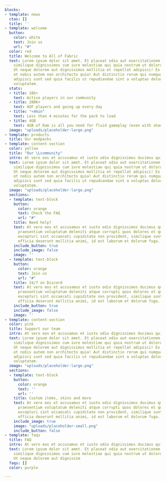 ```yaml
---
blocks:
- template: news
  ctas: []
  title: ''
- template: welcome
  button:
    color: white
    text: Join us
    url: "#"
  color: red
  title: Welcome to All of Fabric
  text: Lorem ipsum dolor sit amet. Et placeat odio aut exercitationem tempore ea
    similique dignissimos cum iure molestiae qui quia nostrum ut dolorum cupiditate.
    Ut neque dolorem aut dignissimos mollitia et repellat adipisci! Ex nisi possimus
    et nobis autem non architecto quia! Aut distinctio rerum qui numquam eaque et
    adipisci sunt sed quia facilis ut repudiandae sint a voluptas dolor est consectetur
    voluptatem.
  stats:
  - title: 10k+
    text: Active players in our community
  - title: 200K+
    text: AOF players and going up every day
  - title: "<4min"
    text: Less than 4 minutes for the pack to load
  - title: 4GB
    text: 4GB of Ram is all you need for fluid gameplay (even with shaders!)
  image: "uploads/placeholder-large.png"
- template: products
  title: Our modpacks
- template: content-section
  color: yellow
  title: "Our \Lcommunity"
  intro: At vero eos et accusamus et iusto odio dignissimos ducimus qui blanditiis
  text: Lorem ipsum dolor sit amet. Et placeat odio aut exercitationem tempore ea
    similique dignissimos cum iure molestiae qui quia nostrum ut dolorum cupiditate.
    Ut neque dolorem aut dignissimos mollitia et repellat adipisci! Ex nisi possimus
    et nobis autem non architecto quia! Aut distinctio rerum qui numquam eaque et
    adipisci sunt sed quia facilis ut repudiandae sint a voluptas dolor est consectetur
    voluptatem.
  image: "uploads/placeholder-large.png"
  sections:
  - template: text-block
    button:
      color: orange
      text: Check the FAQ
      url: "#"
    title: Need help?
    text: At vero eos et accusamus et iusto odio dignissimos ducimus qui blanditiis
      praesentium voluptatum deleniti atque corrupti quos dolores et quas molestias
      excepturi sint occaecati cupiditate non provident, similique sunt in culpa qui
      officia deserunt mollitia animi, id est laborum et dolorum fuga.
    include_button: true
    include_image: false
    image: ''
  - template: text-block
    button:
      color: orange
      text: Join us
      url: "#"
    title: 24/7 on Discord
    text: At vero eos et accusamus et iusto odio dignissimos ducimus qui blanditiis
      praesentium voluptatum deleniti atque corrupti quos dolores et quas molestias
      excepturi sint occaecati cupiditate non provident, similique sunt in culpa qui
      officia deserunt mollitia animi, id est laborum et dolorum fuga.
    include_button: true
    include_image: false
    image: ''
- template: content-section
  color: pink
  title: Support our team
  intro: At vero eos et accusamus et iusto odio dignissimos ducimus qui blanditiis
  text: Lorem ipsum dolor sit amet. Et placeat odio aut exercitationem tempore ea
    similique dignissimos cum iure molestiae qui quia nostrum ut dolorum cupiditate.
    Ut neque dolorem aut dignissimos mollitia et repellat adipisci! Ex nisi possimus
    et nobis autem non architecto quia! Aut distinctio rerum qui numquam eaque et
    adipisci sunt sed quia facilis ut repudiandae sint a voluptas dolor est consectetur
    voluptatem.
  image: "uploads/placeholder-large.png"
  sections:
  - template: text-block
    button:
      color: orange
      text: ''
      url: ''
    title: Custom items, skins and more
    text: At vero eos et accusamus et iusto odio dignissimos ducimus qui blanditiis
      praesentium voluptatum deleniti atque corrupti quos dolores et quas molestias
      excepturi sint occaecati cupiditate non provident, similique sunt in culpa qui
      officia deserunt mollitia animi, id est laborum et dolorum fuga.
    include_image: true
    image: "uploads/placeholder-small.png"
    include_button: false
- template: faqs
  title: FAQ
  intro: At vero eos et accusamus et iusto odio dignissimos ducimus qui blanditiis
  text: Lorem ipsum dolor sit amet. Et placeat odio aut exercitationem tempore ea
    similique dignissimos cum iure molestiae qui quia nostrum ut dolorum cupiditate.
    Ut neque dolorem aut dignissim
  faqs: []
  color: purple

---
```

